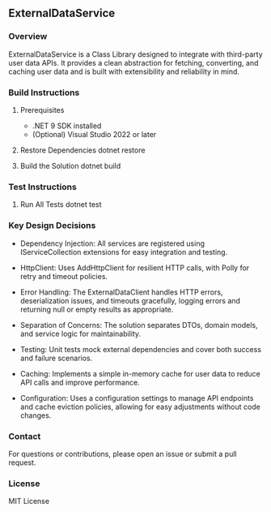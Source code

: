 ## ExternalDataService

### Overview


ExternalDataService is a Class Library designed to integrate with third-party user data APIs. It provides a clean abstraction for fetching, converting, and caching user data and is built with extensibility and reliability in mind.

### Build Instructions


1. Prerequisites
   - .NET 9 SDK installed
   - (Optional) Visual Studio 2022 or later

2. Restore Dependencies
   dotnet restore

3. Build the Solution
   dotnet build

### Test Instructions


1. Run All Tests
   dotnet test

### Key Design Decisions


- Dependency Injection: All services are registered using IServiceCollection extensions for easy integration and testing.

- HttpClient: Uses AddHttpClient for resilient HTTP calls, with Polly for retry and timeout policies.

- Error Handling: The ExternalDataClient handles HTTP errors, deserialization issues, and timeouts gracefully, logging errors and returning null or empty results as appropriate.

- Separation of Concerns: The solution separates DTOs, domain models, and service logic for maintainability.

- Testing: Unit tests mock external dependencies and cover both success and failure scenarios.

- Caching: Implements a simple in-memory cache for user data to reduce API calls and improve performance.

- Configuration: Uses a configuration settings to manage API endpoints and cache eviction policies, allowing for easy adjustments without code changes.


### Contact


For questions or contributions, please open an issue or submit a pull request.

### License
MIT License